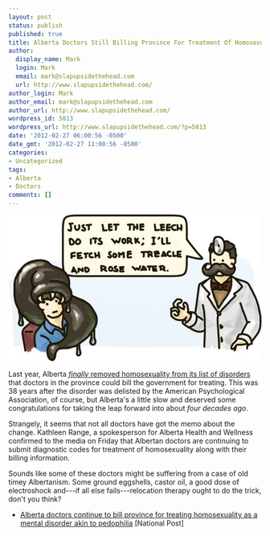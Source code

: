 ```yaml
---
layout: post
status: publish
published: true
title: Alberta Doctors Still Billing Province For Treatment Of Homosexuality
author:
  display_name: Mark
  login: Mark
  email: mark@slapupsidethehead.com
  url: http://www.slapupsidethehead.com/
author_login: Mark
author_email: mark@slapupsidethehead.com
author_url: http://www.slapupsidethehead.com/
wordpress_id: 5813
wordpress_url: http://www.slapupsidethehead.com/?p=5813
date: '2012-02-27 06:00:56 -0500'
date_gmt: '2012-02-27 11:00:56 -0500'
categories:
- Uncategorized
tags:
- Alberta
- Doctors
comments: []
---
```

![An old timey doctor attempts to cure a homosexual with an unusually large leech.](/wp-content/media/2012/02/bad-doctor.jpg "Nurse, I need two spoonfuls of castor oil and a rectal thermometer, STAT!")

Last year, Alberta [_finally_ removed homosexuality from its list of disorders](http://www.slapupsidethehead.com/2011/01/alberta-delists-homosexuality-as-mental-disorder/ "It's understandable; messages are still delivered by horseback there.") that doctors in the province could bill the government for treating. This was 38 years after the disorder was delisted by the American Psychological Association, of course, but Alberta's a little slow and deserved some congratulations for taking the leap forward into about _four decades ago_.

Strangely, it seems that not all doctors have got the memo about the change. Kathleen Range, a spokesperson for Alberta Health and Wellness confirmed to the media on Friday that Albertan doctors are continuing to submit diagnostic codes for treatment of homosexuality along with their billing information.

Sounds like some of these doctors might be suffering from a case of old timey Albertanism. Some ground eggshells, castor oil, a good dose of electroshock and---if all else fails---relocation therapy ought to do the trick, don't you think?

- [Alberta doctors continue to bill province for treating homosexuality as a mental disorder akin to pedophilia](http://news.nationalpost.com/2012/02/24/alberta-doctors-continue-to-bill-province-for-treating-homosexuality-as-a-mental-disorder-akin-to-pedophilia/) [National Post]
